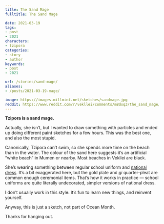 ```yaml
---
title: The Sand Mage
fulltitle: The Sand Mage

date: 2021-03-19
tags:
- post
- 2021
characters:
- tzipora
categories:
- story
- author
keywords:
- post
- 2021

url: /stories/sand-mage/
aliases:
- /posts/2021-03-19-mage/

image: https://images.millmint.net/sketches/sandmage.jpg
reddit: https://www.reddit.com/r/vekllei/comments/m8dxq3/the_sand_mage/
---
```


**Tzipora is a sand mage.**

Actually, she isn’t, but I wanted to draw something with particles and ended up doing different paint sketches for a few hours. This was the best one, and also the most stupid.

Canonically, Tzipora can’t swim, so she spends more time on the beach than in the water. The colour of the sand here suggests it’s an artificial “white beach” in Mumen or nearby. Most beaches in Vekllei are black.

She’s wearing something between regular school uniform and [national dress](https://millmint.net/posts/2020-01-11-dress/). It’s a bit exaggerated here, but the gold plate and *gi* quarter-pleat are common enough ceremonial items. That’s how it works in practice — school uniforms are quite literally undecorated, simpler versions of national dress.

I don’t usually work in this style. It’s fun to learn new things, and reinvent yourself.

Anyway, this is just a sketch, not part of Ocean Month.

Thanks for hanging out.
